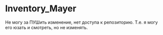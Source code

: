 # Inventory_Mayer


Не могу за ПУШить изменение, нет доступа к репозиторию. Т.е. я могу его юзать и смотреть, но не изменять.
